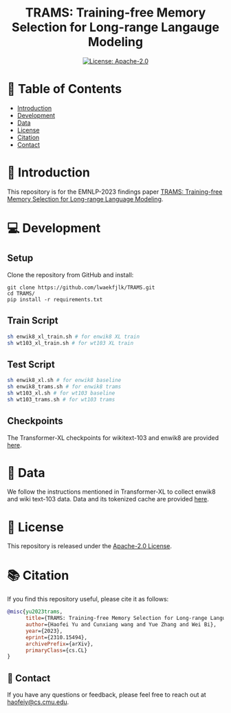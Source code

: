 <div align="center">
  <h1> TRAMS: Training-free Memory Selection for Long-range Langauge Modeling </h1>

  [![License: Apache-2.0](https://img.shields.io/crates/l/Ap?style=for-the-badge)](https://opensource.org/licenses/Apache-2.0)
</div>

  # 📌 Table of Contents
- [Introduction](#-introduction)
- [Development](#-development)
- [Data](#-data)
- [License](#-license)
- [Citation](#-citation)
- [Contact](#-contact)
# 🚀 Introduction
This repository is for the EMNLP-2023 findings paper [TRAMS: Training-free Memory Selection for Long-range Language Modeling](http://arxiv.org/abs/2310.15494).

# 💻 Development
## Setup
Clone the repository from GitHub and install:
```
git clone https://github.com/lwaekfjlk/TRAMS.git
cd TRAMS/
pip install -r requirements.txt
```
## Train Script
```bash
sh enwik8_xl_train.sh # for enwik8 XL train
sh wt103_xl_train.sh # for wt103 XL train
```
## Test Script
```bash
sh enwik8_xl.sh # for enwik8 baseline
sh enwik8_trams.sh # for enwik8 trams
sh wt103_xl.sh # for wt103 baseline
sh wt103_trams.sh # for wt103 trams
```
## Checkpoints

The Transformer-XL checkpoints for wikitext-103 and enwik8 are provided [here]().


# 📝 Data
We follow the instructions mentioned in Transformer-XL to collect enwik8 and wiki text-103 data. Data and its tokenized cache are provided [here]().

# 📜 License

This repository is released under the [Apache-2.0 License](LICENSE).

# 📚 Citation

If you find this repository useful, please cite it as follows:
```bibtex
@misc{yu2023trams,
      title={TRAMS: Training-free Memory Selection for Long-range Language Modeling}, 
      author={Haofei Yu and Cunxiang wang and Yue Zhang and Wei Bi},
      year={2023},
      eprint={2310.15494},
      archivePrefix={arXiv},
      primaryClass={cs.CL}
}
```
## 📮 Contact
If you have any questions or feedback, please feel free to reach out at haofeiy@cs.cmu.edu.